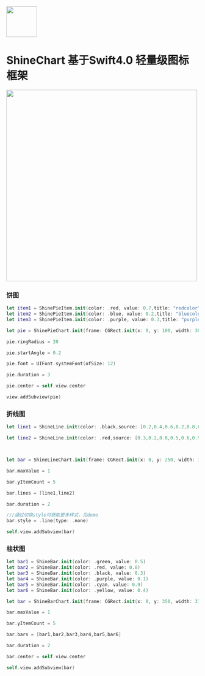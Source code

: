 <img width="80" height="80" border-radius = "40" src="https://avatars0.githubusercontent.com/u/26161584?s=400&u=16aa790577ba20eedb394841b66d1fcfc300c3c1&v=4"/>

# ShineChart 基于Swift4.0 轻量级图标框架

<img width="500" height="500" src="http://g.recordit.co/QwgYcD6hJd.gif"/>


### 饼图
```swift
let item1 = ShinePieItem.init(color: .red, value: 0.7,title: "redcolor")
let item2 = ShinePieItem.init(color: .blue, value: 0.2,title: "bluecolor")
let item3 = ShinePieItem.init(color: .purple, value: 0.3,title: "purplecolor")

let pie = ShinePieChart.init(frame: CGRect.init(x: 0, y: 100, width: 300, height: 200), items: [item1,item2,item3])

pie.ringRadius = 20

pie.startAngle = 0.2

pie.font = UIFont.systemFont(ofSize: 12)

pie.duration = 3

pie.center = self.view.center

view.addSubview(pie)
```

### 折线图
```swift
let line1 = ShineLine.init(color: .black,source: [0.2,0.4,0.6,0.2,0.8,0.7])

let line2 = ShineLine.init(color: .red,source: [0.3,0.2,0.8,0.5,0.6,0.9])



let bar = ShineLineChart.init(frame: CGRect.init(x: 0, y: 250, width: 375, height: 150), xItems: ["1","2","3","4","5","6"])

bar.maxValue = 1

bar.yItemCount = 5

bar.lines = [line1,line2]

bar.duration = 2

///通过切换style可获取更多样式，见demo
bar.style = .line(type: .none)

self.view.addSubview(bar)
```
### 柱状图
```swift
let bar1 = ShineBar.init(color: .green, value: 0.5)
let bar2 = ShineBar.init(color: .red, value: 0.8)
let bar3 = ShineBar.init(color: .black, value: 0.3)
let bar4 = ShineBar.init(color: .purple, value: 0.1)
let bar5 = ShineBar.init(color: .cyan, value: 0.9)
let bar6 = ShineBar.init(color: .yellow, value: 0.4)

let bar = ShineBarChart.init(frame: CGRect.init(x: 0, y: 350, width: 375, height: 200), xItems: ["1","2","3","4","5","6"])

bar.maxValue = 1

bar.yItemCount = 5

bar.bars = [bar1,bar2,bar3,bar4,bar5,bar6]

bar.duration = 2

bar.center = self.view.center

self.view.addSubview(bar)
```
